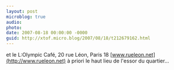 ```yaml
---
layout: post
microblog: true
audio: 
photo: 
date: 2007-08-18 00:00:00 -0000
guid: http://xtof.micro.blog/2007/08/18/t212679162.html
---
```

et le L:Olympic Café, 20 rue Léon, Paris 18 [www.rueleon.net](http://www.rueleon.net) à priori le haut lieu de l'essor du quartier...
